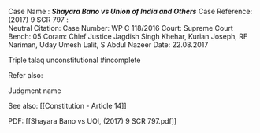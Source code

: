 Case Name : ***Shayara Bano vs Union of India and Others***
Case Reference: (2017) 9 SCR 797 :  
Neutral Citation:
Case Number: WP C 118/2016
Court: Supreme Court
Bench: 05
Coram: Chief Justice Jagdish Singh Khehar, Kurian Joseph, RF Nariman, Uday Umesh Lalit, S Abdul Nazeer
Date: 22.08.2017

Triple talaq unconstitutional #incomplete 

Refer also:

Judgment name

See also:
[[Constitution - Article 14]] 

PDF:
[[Shayara Bano vs UOI, (2017) 9 SCR 797.pdf]]